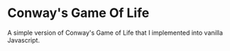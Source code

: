 # Conway's Game Of Life
 A simple version of Conway's Game of Life that I implemented into vanilla Javascript.

